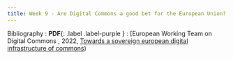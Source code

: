 ```yaml
---
title: Week 9 - Are Digital Commons a good bet for the European Union?
---
```



Bibliography
: **PDF**{: .label .label-purple }
  : [European Working Team on Digital Commons , 2022, [Towards a sovereign european digital infrastructure of commons](url))

